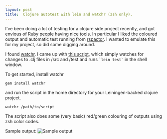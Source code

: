 ```yaml
---
layout: post
title:  Clojure autotest with lein and watchr (zsh only).
---
```


I've been doing a lot of testing for a clojure side project recently, and got envious of Ruby people having nice tools. In particular I liked the coloured output and automatic test running from [rspactor](http://github.com/rubyphunk/rspactor "rspactor"). I wanted to emulate this for my project, so did some digging around.

I found [watchr](http://github.com/mynyml/watchr "watchr"). I came up with [this script](http://gist.github.com/251881 "watchr script"), which simply watches for changes to .clj files in /src and /test and runs `` `lein test` `` in the shell window.

To get started, install watchr

    gem install watchr

and run the script in the home directory for your Leiningen-backed clojure project.

    watchr /path/to/script

The script also does some (very basic) red/green colouring of outputs using zsh color codes.

Sample output:
![Sample output](http://www.tcrayford.net/files/lein-autotest.png "sample output")